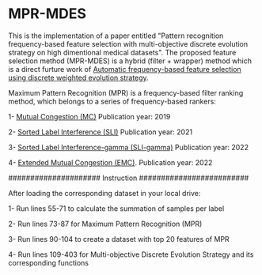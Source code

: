 # MPR-MDES

This is the implementation of a paper entitled "Pattern recognition frequency-based feature selection with multi-objective discrete
evolution strategy on high dimentional medical datasets". The proposed feature selection method (MPR-MDES) is a hybrid (filter + wrapper) method which is a direct furture work of [Automatic frequency-based feature selection using discrete weighted evolution strategy](https://https://www.sciencedirect.com/science/article/pii/S1568494622007487#!).

Maximum Pattern Recognition (MPR) is a frequency-based filter ranking method, which belongs to a series of frequency-based rankers:

1- [Mutual Congestion (MC)](https://www.sciencedirect.com/science/article/pii/S0888754318304245)   Publication year: 2019

2- [Sorted Label Interference (SLI)](https://www.sciencedirect.com/science/article/pii/S0306437921000259#!)   Publication year: 2021

3- [Sorted Label Interference-gamma (SLI-gamma)](https://link.springer.com/article/10.1007/s11227-022-04650-w)   Publication year: 2022

4- [Extended Mutual Congestion (EMC)](https://https://www.sciencedirect.com/science/article/pii/S1568494622007487#!).  Publication year: 2022

##################### Instruction #########################

After loading the corresponding dataset in your local drive:


1- Run lines 55-71 to calculate the summation of samples per label

2- Run lines 73-87 for Maximum Pattern Recognition (MPR)

3- Run lines 90-104 to create a dataset with top 20 features of MPR

4- Run lines 109-403 for Multi-objective Discrete Evolution Strategy and its corresponding functions 
 
